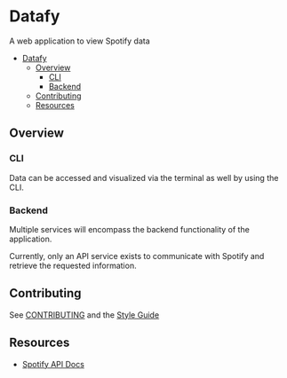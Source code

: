 # Datafy

A web application to view Spotify data

- [Datafy](#datafy)
  - [Overview](#overview)
    - [CLI](#cli)
    - [Backend](#backend)
  - [Contributing](#contributing)
  - [Resources](#resources)

## Overview

### CLI

Data can be accessed and visualized via the terminal as well by using the CLI.

### Backend

Multiple services will encompass the backend functionality of the application.

Currently, only an API service exists to communicate with Spotify and retrieve
the requested information.

## Contributing

See [CONTRIBUTING](CONTRIBUTING.md) and the [Style Guide](style-guide.md)

## Resources

- [Spotify API Docs](https://developer.spotify.com/documentation/web-api/reference/#/)
